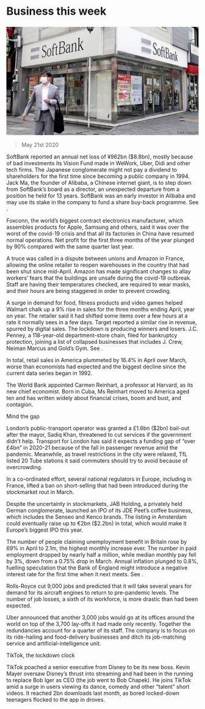 ###### 

# Business this week 

#####  

![image](images/20200523_WWP001_0.jpg) 

> May 21st 2020 

SoftBank reported an annual net loss of ¥962bn ($8.8bn), mostly because of bad investments its Vision Fund made in WeWork, Uber, Didi and other tech firms. The Japanese conglomerate might not pay a dividend to shareholders for the first time since becoming a public company in 1994. Jack Ma, the founder of Alibaba, a Chinese internet giant, is to step down from SoftBank’s board as a director, an unexpected departure from a position he held for 13 years. SoftBank was an early investor in Alibaba and may use its stake in the company to fund a share buy-back programme. See .

Foxconn, the world’s biggest contract electronics manufacturer, which assembles products for Apple, Samsung and others, said it was over the worst of the covid-19 crisis and that all its factories in China have resumed normal operations. Net profit for the first three months of the year plunged by 90% compared with the same quarter last year.


A truce was called in a dispute between unions and Amazon in France, allowing the online retailer to reopen warehouses in the country that had been shut since mid-April. Amazon has made significant changes to allay workers’ fears that the buildings are unsafe during the covid-19 outbreak. Staff are having their temperatures checked, are required to wear masks, and their hours are being staggered in order to prevent crowding.

A surge in demand for food, fitness products and video games helped Walmart chalk up a 9% rise in sales for the three months ending April, year on year. The retailer said it had shifted some items over a few hours at a rate it normally sees in a few days. Target reported a similar rise in revenue, spurred by digital sales. The lockdown is producing winners and losers. J.C. Penney, a 118-year-old department-store chain, filed for bankruptcy protection, joining a list of collapsed businesses that includes J. Crew, Neiman Marcus and Gold’s Gym. See .

In total, retail sales in America plummeted by 16.4% in April over March, worse than economists had expected and the biggest decline since the current data series began in 1992.

The World Bank appointed Carmen Reinhart, a professor at Harvard, as its new chief economist. Born in Cuba, Ms Reinhart moved to America aged ten and has written widely about financial crises, boom and bust, and contagion.

Mind the gap

London’s public-transport operator was granted a £1.6bn ($2bn) bail-out after the mayor, Sadiq Khan, threatened to cut services if the government didn’t help. Transport for London has said it expects a funding gap of “over £4bn” in 2020-21 because of the fall in passenger revenue amid the pandemic. Meanwhile, as travel restrictions in the city were relaxed, TfL listed 20 Tube stations it said commuters should try to avoid because of overcrowding.

In a co-ordinated effort, several national regulators in Europe, including in France, lifted a ban on short-selling that had been introduced during the stockmarket rout in March.

Despite the uncertainty in stockmarkets, JAB Holding, a privately held German conglomerate, launched an IPO of its JDE Peet’s coffee business, which includes the Senseo and Kenco brands. The listing in Amsterdam could eventually raise up to €2bn ($2.2bn) in total, which would make it Europe’s biggest IPO this year.

The number of people claiming unemployment benefit in Britain rose by 69% in April to 2.1m, the highest monthly increase ever. The number in paid employment dropped by nearly half a million, while median monthly pay fell by 3%, down from a 0.75% drop in March. Annual inflation plunged to 0.8%, fuelling speculation that the Bank of England might introduce a negative interest rate for the first time when it next meets. See .

Rolls-Royce cut 9,000 jobs and predicted that it will take several years for demand for its aircraft engines to return to pre-pandemic levels. The number of job losses, a sixth of its workforce, is more drastic than had been expected.

Uber announced that another 3,000 jobs would go at its offices around the world on top of the 3,700 lay-offs it had made only recently. Together the redundancies account for a quarter of its staff. The company is to focus on its ride-hailing and food-delivery businesses and ditch its job-matching service and artificial-intelligence unit.

TikTok, the lockdown clock

TikTok poached a senior executive from Disney to be its new boss. Kevin Mayer oversaw Disney’s thrust into streaming and had been in the running to replace Bob Iger as CEO (the job went to Bob Chapek). He joins TikTok amid a surge in users viewing its dance, comedy and other “talent” short videos. It reached 2bn downloads last month, as bored locked-down teenagers flocked to the app in droves.

